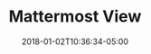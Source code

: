 ---
title: "Mattermost View"
heading: "Mattermost View"
description: "Describes the view manager and Mattermost view objects"
date: 2018-01-02T10:36:34-05:00
weight: 2
aliases:
  - /contribute/desktop/architecture/app/mattermost-views/view
---